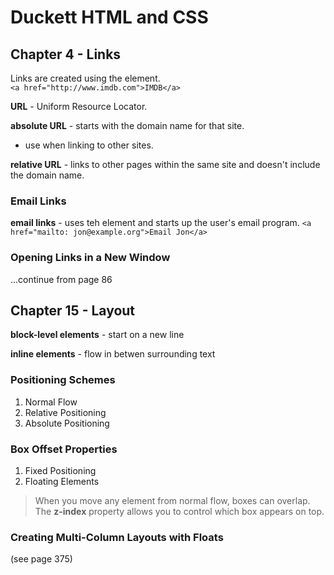 # Duckett HTML and CSS
## Chapter 4 - Links
Links are created using the <a> element.  
`<a href="http://www.imdb.com">IMDB</a>`

**URL** - Uniform Resource Locator.

**absolute URL** - starts with the domain name for that site.
- use when linking to other sites.

**relative URL** - links to other pages within the same site and doesn't include the domain name.

### Email Links
**email links** - uses teh <a> element and starts up the user's email program.
`<a href="mailto: jon@example.org">Email Jon</a>`

### Opening Links in a New Window
...continue from page 86

## Chapter 15 - Layout

**block-level elements** - start on a new line

**inline elements** - flow in betwen surrounding text

### Positioning Schemes
1. Normal Flow
2. Relative Positioning
3. Absolute Positioning

### Box Offset Properties
1. Fixed Positioning
2. Floating Elements

> When you move any element from normal flow, boxes can overlap.  The **z-index** property allows you to control which box appears on top.

### Creating Multi-Column Layouts with Floats
(see page 375)

